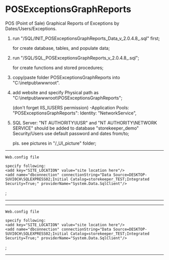 # POSExceptionsGraphReports

POS (Point of Sale) Graphical Reports of Exceptions by Dates/Users/Exceptions.

1.	run "/SQL/INIT_POSExceptionsGraphReports_Data_v_2.0.4.8_.sql" first;

	for create database, tables, and populate data;

2.	run "/SQL/SQL_POSExceptionsGraphReports_v_2.0.4.8_.sql";

	for create functions and stored procedures;

3.	copy/paste folder POSExceptionsGraphReports into "C:\inetpub\wwwroot".

4.	add website and specify Physical path as "C:\inetpub\wwwroot\POSExceptionsGraphReports";

	(don't forget IIS_IUSERS permission) -Application Pools: "POSExceptionsGraphReports": Identity: "NetworkService",

5.	SQL Server: "NT AUTHORITY\IUSR" and "NT AUTHORITY\NETWORK SERVICE" should be added to database "storekeeper_demo" Security/Users
	use default password and dates from/to; 
	
	pls. see pictures in "/_UI_picture" folder;

---   ---   ---   ---   ---   ---   ---   ---   ---   ---   ---   ---   ---   ---   ---   ---   ---   ---   
	Web.config file

	specify following:
	<add key="SITE_LOCATION" value="site location here"/>
	<add name="dbconnection" connectionString="Data Source=DESKTOP-SUVI0CH\SQLEXPRESS02;Initial Catalog=storekeeper_TEST;Integrated Security=True;" providerName="System.Data.SqlClient"/>
;
---   ---   ---   ---   ---   ---   ---   ---   ---   ---   ---   ---   ---   ---   ---   ---   ---   ---   



---   ---   ---   ---   ---   ---   ---   ---   ---   ---   ---   ---   ---   ---   ---   ---   ---   ---   
	Web.config file

	specify following:
	<add key="SITE_LOCATION" value="site location here"/>
	<add name="dbconnection" connectionString="Data Source=DESKTOP-SUVI0CH\SQLEXPRESS02;Initial Catalog=storekeeper_TEST;Integrated Security=True;" providerName="System.Data.SqlClient"/>
;
---   ---   ---   ---   ---   ---   ---   ---   ---   ---   ---   ---   ---   ---   ---   ---   ---   ---   


